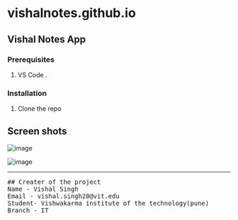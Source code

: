 # vishalnotes.github.io

<!-- GETTING STARTED -->
## Vishal Notes App
### Prerequisites
1. VS Code .
### Installation
1. Clone the repo
 
## Screen shots

![image](https://user-images.githubusercontent.com/90970004/219346654-c271396f-d097-4b46-969f-e431ad5effec.png)

![image](https://user-images.githubusercontent.com/90970004/219346725-8e251ac5-c299-4573-b675-bf9a3dce0f7d.png)

---
<pre>
## Creater of the project
Name - Vishal Singh
Email - vishal.singh20@vit.edu
Student- Vishwakarma institute of the technology(pune)
Branch - IT
</pre>
</li>
